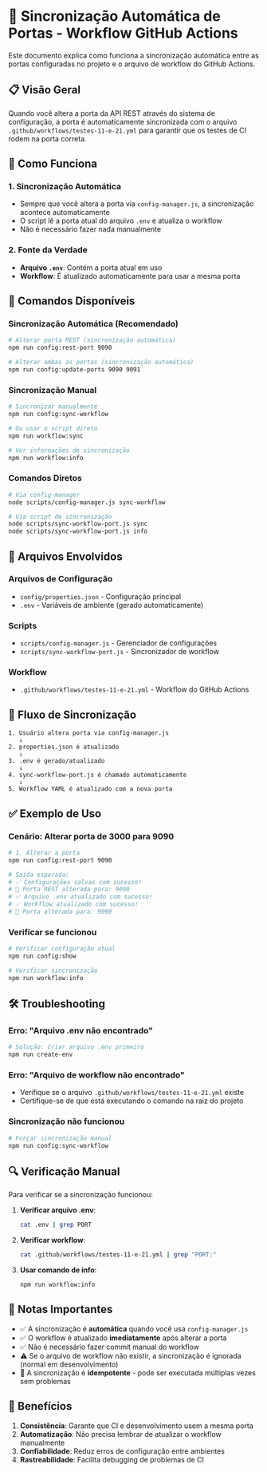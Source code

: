 # 🔄 Sincronização Automática de Portas - Workflow GitHub Actions

Este documento explica como funciona a sincronização automática entre as portas configuradas no projeto e o arquivo de workflow do GitHub Actions.

## 📋 Visão Geral

Quando você altera a porta da API REST através do sistema de configuração, a porta é automaticamente sincronizada com o arquivo `.github/workflows/testes-11-e-21.yml` para garantir que os testes de CI rodem na porta correta.

## 🔧 Como Funciona

### 1. **Sincronização Automática**
- Sempre que você altera a porta via `config-manager.js`, a sincronização acontece automaticamente
- O script lê a porta atual do arquivo `.env` e atualiza o workflow
- Não é necessário fazer nada manualmente

### 2. **Fonte da Verdade**
- **Arquivo `.env`**: Contém a porta atual em uso
- **Workflow**: É atualizado automaticamente para usar a mesma porta

## 🚀 Comandos Disponíveis

### Sincronização Automática (Recomendado)
```bash
# Alterar porta REST (sincronização automática)
npm run config:rest-port 9090

# Alterar ambas as portas (sincronização automática)
npm run config:update-ports 9090 9091
```

### Sincronização Manual
```bash
# Sincronizar manualmente
npm run config:sync-workflow

# Ou usar o script direto
npm run workflow:sync

# Ver informações de sincronização
npm run workflow:info
```

### Comandos Diretos
```bash
# Via config-manager
node scripts/config-manager.js sync-workflow

# Via script de sincronização
node scripts/sync-workflow-port.js sync
node scripts/sync-workflow-port.js info
```

## 📁 Arquivos Envolvidos

### Arquivos de Configuração
- `config/properties.json` - Configuração principal
- `.env` - Variáveis de ambiente (gerado automaticamente)

### Scripts
- `scripts/config-manager.js` - Gerenciador de configurações
- `scripts/sync-workflow-port.js` - Sincronizador de workflow

### Workflow
- `.github/workflows/testes-11-e-21.yml` - Workflow do GitHub Actions

## 🔄 Fluxo de Sincronização

```
1. Usuário altera porta via config-manager.js
   ↓
2. properties.json é atualizado
   ↓
3. .env é gerado/atualizado
   ↓
4. sync-workflow-port.js é chamado automaticamente
   ↓
5. Workflow YAML é atualizado com a nova porta
```

## ✅ Exemplo de Uso

### Cenário: Alterar porta de 3000 para 9090

```bash
# 1. Alterar a porta
npm run config:rest-port 9090

# Saída esperada:
# ✅ Configurações salvas com sucesso!
# 🔄 Porta REST alterada para: 9090
# ✅ Arquivo .env atualizado com sucesso!
# ✅ Workflow atualizado com sucesso!
# 🔄 Porta alterada para: 9090
```

### Verificar se funcionou

```bash
# Verificar configuração atual
npm run config:show

# Verificar sincronização
npm run workflow:info
```

## 🛠️ Troubleshooting

### Erro: "Arquivo .env não encontrado"
```bash
# Solução: Criar arquivo .env primeiro
npm run create-env
```

### Erro: "Arquivo de workflow não encontrado"
- Verifique se o arquivo `.github/workflows/testes-11-e-21.yml` existe
- Certifique-se de que está executando o comando na raiz do projeto

### Sincronização não funcionou
```bash
# Forçar sincronização manual
npm run config:sync-workflow
```

## 🔍 Verificação Manual

Para verificar se a sincronização funcionou:

1. **Verificar arquivo .env**:
   ```bash
   cat .env | grep PORT
   ```

2. **Verificar workflow**:
   ```bash
   cat .github/workflows/testes-11-e-21.yml | grep "PORT:"
   ```

3. **Usar comando de info**:
   ```bash
   npm run workflow:info
   ```

## 📝 Notas Importantes

- ✅ A sincronização é **automática** quando você usa `config-manager.js`
- ✅ O workflow é atualizado **imediatamente** após alterar a porta
- ✅ Não é necessário fazer commit manual do workflow
- ⚠️ Se o arquivo de workflow não existir, a sincronização é ignorada (normal em desenvolvimento)
- 🔄 A sincronização é **idempotente** - pode ser executada múltiplas vezes sem problemas

## 🎯 Benefícios

1. **Consistência**: Garante que CI e desenvolvimento usem a mesma porta
2. **Automatização**: Não precisa lembrar de atualizar o workflow manualmente
3. **Confiabilidade**: Reduz erros de configuração entre ambientes
4. **Rastreabilidade**: Facilita debugging de problemas de CI 